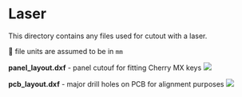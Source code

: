 # Laser

This directory contains any files used for cutout with a laser.

:whale: file units are assumed to be in `mm`

**panel_layout.dxf** - panel cutouf for fitting Cherry MX keys
<img src='https://github.com/ConstantinoSchillebeeckx/tacocat-keyboard/raw/master/assets/img/panel_layout.png' />

**pcb_layout.dxf** - major drill holes on PCB for alignment purposes
<img src='https://github.com/ConstantinoSchillebeeckx/tacocat-keyboard/raw/master/assets/img/pcb_layout.png' />
